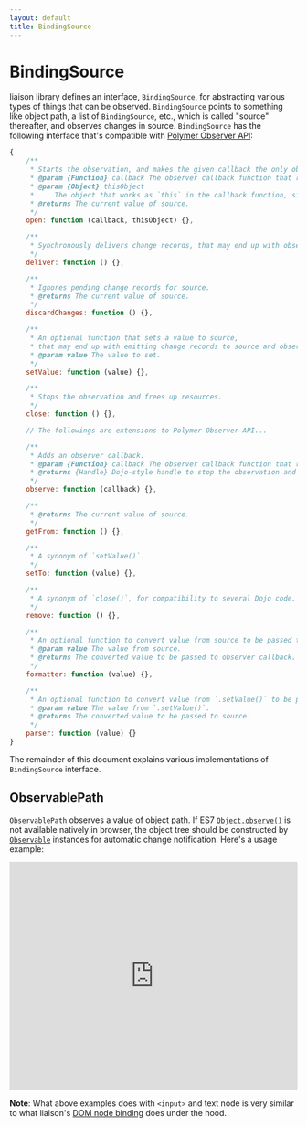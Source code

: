 ```yaml
---
layout: default
title: BindingSource
---
```


# BindingSource

liaison library defines an interface, `BindingSource`, for abstracting various types of things that can be observed. `BindingSource` points to something like object path, a list of `BindingSource`, etc., which is called "source" thereafter, and observes changes in source. `BindingSource` has the following interface that's compatible with [Polymer Observer API](https://github.com/Polymer/observe-js#observable):

```javascript
{
	/**
	 * Starts the observation, and makes the given callback the only observer callback.
	 * @param {Function} callback The observer callback function that reports changes in value.
	 * @param {Object} thisObject
	 *     The object that works as `this` in the callback function, similar to `Array#forEach()`.
	 * @returns The current value of source.
	 */
	open: function (callback, thisObject) {},

	/**
	 * Synchronously delivers change records, that may end up with observer callback being called.
	 */
	deliver: function () {},

	/**
	 * Ignores pending change records for source.
	 * @returns The current value of source.
	 */
	discardChanges: function () {},

	/**
	 * An optional function that sets a value to source,
	 * that may end up with emitting change records to source and observer callback being called.
	 * @param value The value to set.
	 */
	setValue: function (value) {},

	/**
	 * Stops the observation and frees up resources.
	 */
	close: function () {},

	// The followings are extensions to Polymer Observer API...

	/**
	 * Adds an observer callback.
	 * @param {Function} callback The observer callback function that reports changes in value.
	 * @returns {Handle} Dojo-style handle to stop the observation and free up resources.
	 */
	observe: function (callback) {},

	/**
	 * @returns The current value of source.
	 */
	getFrom: function () {},

	/**
	 * A synonym of `setValue()`.
	 */
	setTo: function (value) {},

	/**
	 * A synonym of `close()`, for compatibility to several Dojo code.
	 */
	remove: function () {},

	/**
	 * An optional function to convert value from source to be passed to observer callback.
	 * @param value The value from source.
	 * @returns The converted value to be passed to observer callback.
	 */
	formatter: function (value) {},

	/**
	 * An optional function to convert value from `.setValue()` to be passed to source.
	 * @param value The value from `.setValue()`.
	 * @returns The converted value to be passed to source.
	 */
	parser: function (value) {}
}
```

The remainder of this document explains various implementations of `BindingSource` interface.

## ObservablePath

`ObservablePath` observes a value of object path. If ES7 [`Object.observe()`](http://wiki.ecmascript.org/doku.php?id=harmony:observe) is not available natively in browser, the object tree should be constructed by [`Observable`](./Observable.html) instances for automatic change notification. Here's a usage example:

<iframe width="100%" height="400" src="http://jsfiddle.net/ibmjs/UAyFy/embedded/js,result" allowfullscreen="allowfullscreen" frameborder="0"><a href="http://jsfiddle.net/ibmjs/UAyFy/">checkout the sample on JSFiddle</a></iframe>

**Note**: What above examples does with `<input>` and text node is very similar to what liaison's [DOM node binding](./NodeBind.html) does under the hood.
